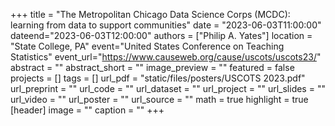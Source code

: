 +++ title = "The Metropolitan Chicago Data Science Corps (MCDC): learning from data to support communities" 
date = "2023-06-03T11:00:00" dateend="2023-06-03T12:00:00" 
authors = ["Philip A. Yates"] 
location = "State College, PA" 
event="United States Conference on Teaching Statistics" 
event_url="https://www.causeweb.org/cause/uscots/uscots23/" 
abstract = "" 
abstract_short = "" 
image_preview = "" featured = false projects = [] tags = [] 
url_pdf = "static/files/posters/USCOTS 2023.pdf" 
url_preprint = "" url_code = "" url_dataset = "" url_project = "" url_slides = "" url_video = "" 
url_poster = "" 
url_source = "" math = true highlight = true [header] image = "" caption = "" +++
